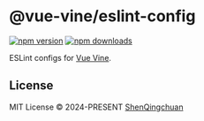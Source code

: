 # @vue-vine/eslint-config

[![npm version][npm-version-src]][npm-version-href]
[![npm downloads][npm-downloads-src]][npm-downloads-href]

ESLint configs for [Vue Vine](https://vue-vine.dev).

## License

MIT License © 2024-PRESENT [ShenQingchuan](https://github.com/shenqingchuan)

<!-- Badges -->

[npm-version-src]: https://img.shields.io/npm/v/eslint-plugin-vue-vine?style=flat&colorA=080f12&colorB=1fa669
[npm-version-href]: https://npmjs.com/package/eslint-plugin-vue-vine
[npm-downloads-src]: https://img.shields.io/npm/dm/eslint-plugin-vue-vine?style=flat&colorA=080f12&colorB=1fa669
[npm-downloads-href]: https://npmjs.com/package/eslint-plugin-vue-vine
